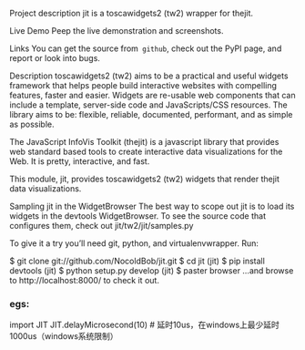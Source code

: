 Project description
jit is a toscawidgets2 (tw2) wrapper for thejit.

Live Demo
Peep the live demonstration and screenshots.

Links
You can get the source from` github`, check out the PyPI page, and report or look into bugs.

Description
toscawidgets2 (tw2) aims to be a practical and useful widgets framework that helps people build interactive websites with compelling features, faster and easier. Widgets are re-usable web components that can include a template, server-side code and JavaScripts/CSS resources. The library aims to be: flexible, reliable, documented, performant, and as simple as possible.

The JavaScript InfoVis Toolkit (thejit) is a javascript library that provides web standard based tools to create interactive data visualizations for the Web. It is pretty, interactive, and fast.

This module, jit, provides toscawidgets2 (tw2) widgets that render thejit data visualizations.

Sampling jit in the WidgetBrowser
The best way to scope out jit is to load its widgets in the devtools WidgetBrowser. To see the source code that configures them, check out jit/tw2/jit/samples.py

To give it a try you’ll need git, python, and virtualenvwrapper. Run:

$ git clone git://github.com/NocoldBob/jit.git
$ cd jit
(jit) $ pip install devtools
(jit) $ python setup.py develop
(jit) $ paster browser
…and browse to http://localhost:8000/ to check it out.

### egs:
import JIT
JIT.delayMicrosecond(10) # 延时10us，在windows上最少延时1000us（windows系统限制）
